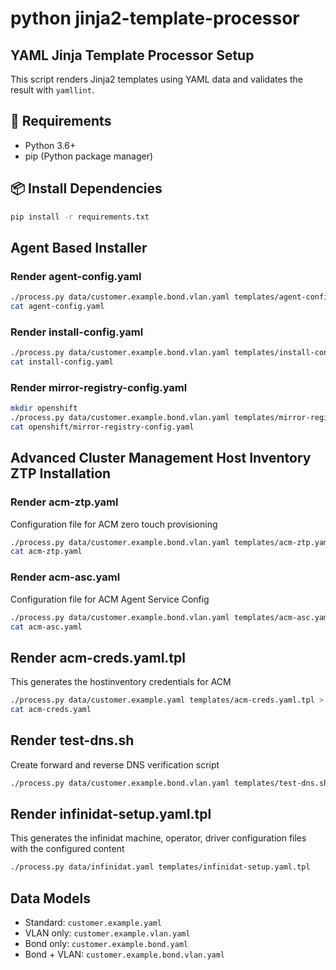 # python jinja2-template-processor
## YAML Jinja Template Processor Setup
This script renders Jinja2 templates using YAML data and validates the result with `yamllint`.

## 🧰 Requirements
- Python 3.6+
- pip (Python package manager)

## 📦 Install Dependencies
```bash
pip install -r requirements.txt
```

## Agent Based Installer
### Render agent-config.yaml
```bash
./process.py data/customer.example.bond.vlan.yaml templates/agent-config-bond-vlan.yaml.tpl   > agent-config.yaml
cat agent-config.yaml
```
### Render install-config.yaml
```bash
./process.py data/customer.example.bond.vlan.yaml templates/install-config-baremetal.yaml.tpl > install-config.yaml
cat install-config.yaml
```
### Render mirror-registry-config.yaml
```bash
mkdir openshift
./process.py data/customer.example.bond.vlan.yaml templates/mirror-registry-config.yaml.tpl > openshift/mirror-registry-config.yaml
cat openshift/mirror-registry-config.yaml
```

## Advanced Cluster Management Host Inventory ZTP Installation
### Render acm-ztp.yaml
Configuration file for ACM zero touch provisioning
```bash
./process.py data/customer.example.bond.vlan.yaml templates/acm-ztp.yaml.tpl > acm-ztp.yaml
cat acm-ztp.yaml
```

### Render acm-asc.yaml
Configuration file for ACM Agent Service Config
```bash
./process.py data/customer.example.bond.vlan.yaml templates/acm-asc.yaml.tpl > acm-asc.yaml
cat acm-asc.yaml
```
## Render acm-creds.yaml.tpl
This generates the hostinventory credentials for ACM
```bash
./process.py data/customer.example.yaml templates/acm-creds.yaml.tpl > acm-creds.yaml
cat acm-creds.yaml
```

## Render test-dns.sh
Create forward and reverse DNS verification script
```bash
./process.py data/customer.example.bond.vlan.yaml templates/test-dns.sh.tpl | bash
```
## Render infinidat-setup.yaml.tpl
This generates the infinidat machine, operator, driver configuration files with the configured content
```bash
./process.py data/infinidat.yaml templates/infinidat-setup.yaml.tpl
```

## Data Models
- Standard: `customer.example.yaml`
- VLAN only: `customer.example.vlan.yaml`
- Bond only: `customer.example.bond.yaml`
- Bond + VLAN: `customer.example.bond.vlan.yaml`
